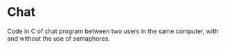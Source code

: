 # Chat
Code in C of chat program between two users in the same computer, with and without the use of semaphores.
